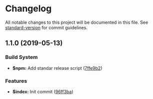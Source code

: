# Changelog

All notable changes to this project will be documented in this file. See [standard-version](https://github.com/conventional-changelog/standard-version) for commit guidelines.

## 1.1.0 (2019-05-13)


### Build System

* **$npm:** Add standar release script ([7ffe9b2](https://github.com/edwincen/flatten-object/commit/7ffe9b2))


### Features

* **$index:** Init commit ([96ff3ba](https://github.com/edwincen/flatten-object/commit/96ff3ba))
